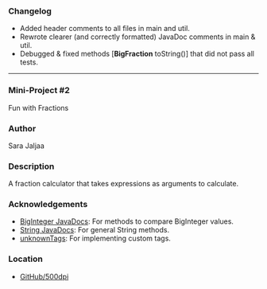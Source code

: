 ### Changelog
- Added header comments to all files in main and util.
- Rewrote clearer (and correctly formatted) JavaDoc comments in main & util.
- Debugged & fixed methods [**BigFraction** toString()] that did not pass all tests.

***

### Mini-Project #2
Fun with Fractions 

### Author
Sara Jaljaa

### Description
A fraction calculator that takes expressions as arguments to calculate.

### Acknowledgements 
- [BigInteger JavaDocs](https://docs.oracle.com/javase/8/docs/api/java/math/BigInteger.html):
For methods to compare BigInteger values.
- [String JavaDocs](https://checkstyle.org/checks/javadoc/javadoctype.html#JavadocType): 
For general String methods.
- [unknownTags](https://checkstyle.org/checks/javadoc/javadoctype.html#JavadocType):
For implementing custom tags.

### Location 
- [GitHub/500dpi](https://github.com/500dpi/fun-with-fractions)